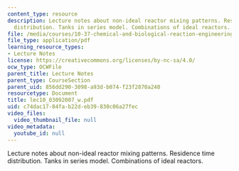 ```yaml
---
content_type: resource
description: Lecture notes about non-ideal reactor mixing patterns. Residence time
  distribution. Tanks in series model. Combinations of ideal reactors.
file: /media/courses/10-37-chemical-and-biological-reaction-engineering-spring-2007/c74dac1784fab22deb39830c06a27fec_lec10_03092007_w.pdf
file_type: application/pdf
learning_resource_types:
- Lecture Notes
license: https://creativecommons.org/licenses/by-nc-sa/4.0/
ocw_type: OCWFile
parent_title: Lecture Notes
parent_type: CourseSection
parent_uid: 856dd290-3098-a93d-b074-f23f2870a240
resourcetype: Document
title: lec10_03092007_w.pdf
uid: c74dac17-84fa-b22d-eb39-830c06a27fec
video_files:
  video_thumbnail_file: null
video_metadata:
  youtube_id: null
---
```

Lecture notes about non-ideal reactor mixing patterns. Residence time distribution. Tanks in series model. Combinations of ideal reactors.